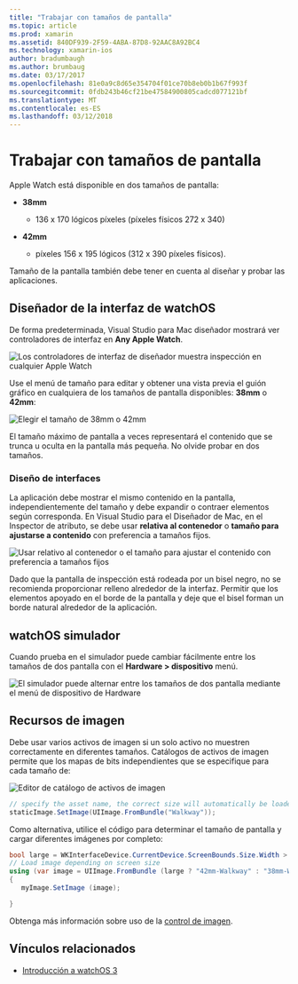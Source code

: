```yaml
---
title: "Trabajar con tamaños de pantalla"
ms.topic: article
ms.prod: xamarin
ms.assetid: 840DF939-2F59-4ABA-87D8-92AAC8A92BC4
ms.technology: xamarin-ios
author: bradumbaugh
ms.author: brumbaug
ms.date: 03/17/2017
ms.openlocfilehash: 81e0a9c8d65e354704f01ce70b8eb0b1b67f993f
ms.sourcegitcommit: 0fdb243b46cf21be47584900805cadcd077121bf
ms.translationtype: MT
ms.contentlocale: es-ES
ms.lasthandoff: 03/12/2018
---
```

# <a name="working-with-screen-sizes"></a>Trabajar con tamaños de pantalla

Apple Watch está disponible en dos tamaños de pantalla:

- **38mm**
  - 136 x 170 lógicos píxeles (píxeles físicos 272 x 340)

- **42mm**
  - píxeles 156 x 195 lógicos (312 x 390 píxeles físicos).

Tamaño de la pantalla también debe tener en cuenta al diseñar y probar las aplicaciones.

## <a name="watchos-interface-designer"></a>Diseñador de la interfaz de watchOS

De forma predeterminada, Visual Studio para Mac diseñador mostrará ver controladores de interfaz en **Any Apple Watch**.

![](screen-sizes-images/screen-any-sml.png "Los controladores de interfaz de diseñador muestra inspección en cualquier Apple Watch")

Use el menú de tamaño para editar y obtener una vista previa el guión gráfico en cualquiera de los tamaños de pantalla disponibles: **38mm** o **42mm**:

![](screen-sizes-images/screen-menu-sml.png "Elegir el tamaño de 38mm o 42mm")

El tamaño máximo de pantalla a veces representará el contenido que se trunca u oculta en la pantalla más pequeña.
No olvide probar en dos tamaños.


### <a name="interface-design"></a>Diseño de interfaces

La aplicación debe mostrar el mismo contenido en la pantalla, independientemente del tamaño y debe expandir o contraer elementos según corresponda. En Visual Studio para el Diseñador de Mac, en el Inspector de atributo, se debe usar **relativa al contenedor** o **tamaño para ajustarse a contenido** con preferencia a tamaños fijos.

![](screen-sizes-images/sizeattributepanel-sml.png "Usar relativo al contenedor o el tamaño para ajustar el contenido con preferencia a tamaños fijos")

Dado que la pantalla de inspección está rodeada por un bisel negro, no se recomienda proporcionar relleno alrededor de la interfaz. Permitir que los elementos apoyado en el borde de la pantalla y deje que el bisel forman un borde natural alrededor de la aplicación.


## <a name="watchos-simulator"></a>watchOS simulador

Cuando prueba en el simulador puede cambiar fácilmente entre los tamaños de dos pantalla con el **Hardware > dispositivo** menú.

![](screen-sizes-images/simulator.png "El simulador puede alternar entre los tamaños de dos pantalla mediante el menú de dispositivo de Hardware")


## <a name="image-resources"></a>Recursos de imagen

Debe usar varios activos de imagen si un solo activo no muestren correctamente en diferentes tamaños. Catálogos de activos de imagen permite que los mapas de bits independientes que se especifique para cada tamaño de:

![](screen-sizes-images/images-xcassets.png "Editor de catálogo de activos de imagen")

```csharp
// specify the asset name, the correct size will automatically be loaded
staticImage.SetImage(UIImage.FromBundle("Walkway"));
```

Como alternativa, utilice el código para determinar el tamaño de pantalla y cargar diferentes imágenes por completo:

```csharp
bool large = WKInterfaceDevice.CurrentDevice.ScreenBounds.Size.Width > 136.0;
// Load image depending on screen size
using (var image = UIImage.FromBundle (large ? "42mm-Walkway" : "38mm-Walkway"))
{
   myImage.SetImage (image);

}
```

Obtenga más información sobre uso de la [control de imagen](~/ios/watchos/user-interface/image.md).



## <a name="related-links"></a>Vínculos relacionados

- [Introducción a watchOS 3](~/ios/watchos/platform/introduction-to-watchos3/index.md)
